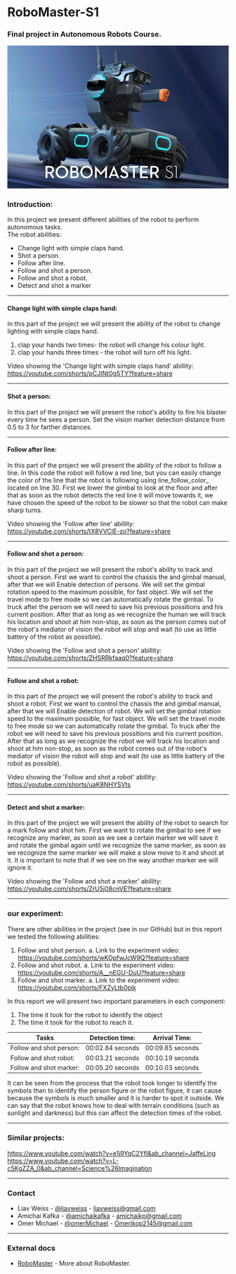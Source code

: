 # RoboMaster-S1
### Final project in Autonomous Robots Course.
![RoboMaster](https://github.com/liavweiss/RoboMaster-S1/blob/main/docs/RoboMaster.PNG)


### Introduction:
In this project we present different abilities of the robot to perform autonomous tasks.  
The robot abilities:
* Change light with simple claps hand.
* Shot a person.
* Follow after line.
* Follow and shot a person.
* Follow and shot a robot.
* Detect and shot a marker
---------------------------------------------------
#### Change light with simple claps hand:
In this part of the project we will present the ability of the robot to change lighting with simple claps hand.
1. clap your hands two times- the robot will change his colour light.
2. clap your hands three times - the robot will turn off his light.

Video showing the 'Change light with simple claps hand' abillity: https://youtube.com/shorts/pCJINt0g5TY?feature=share

---------------------------------------------------
#### Shot a person:
In this part of the project we will present the robot's ability to fire his blaster every time he sees a person.
Set the vision marker detection distance from 0.5 to 3 for farther distances.

---------------------------------------------------
#### Follow after line:
In this part of the project we will present the ability of the robot to follow a line.
In this code the robot will follow a red line, but you can easily change the color
of the line that the robot is following using line_follow_color_<color> located on line 30.
First we lower the gimbal to look at the floor and after that as soon as the robot detects the red line it will move towards it, we have chosen the speed of the robot to be slower so that the robot can make sharp turns. 

Video showing the 'Follow after line' abillity: https://youtube.com/shorts/tX8VVClE-zo?feature=share
  
---------------------------------------------------
#### Follow and shot a person:
In this part of the project we will present the robot's ability to track and shoot a person.
First we want to control the chassis the and gimbal manual, after that we will Enable detection of persons.
We will set the gimbal rotation speed to the maximum possible, for fast object.
We will set the travel mode to free mode so we can automatically rotate the gimbal.
To truck after the persom we will need to save his previous possitions and his current position.
After that as long as we recognize the human we will track his location and shoot at him non-stop,
as soon as the person comes out of the robot's mediator of vision the robot will stop and wait (to use as little battery of the robot as possible).
  
Video showing the 'Follow and shot a person' abillity: https://youtube.com/shorts/ZHSRRkfaaq0?feature=share
  
---------------------------------------------------
#### Follow and shot a robot:
In this part of the project we will present the robot's ability to track and shoot a robot.
First we want to control the chassis the and gimbal manual, after that we will Enable detection of robot.
We will set the gimbal rotation speed to the maximum possible, for fast object.
We will set the travel mode to free mode so we can automatically rotate the gimbal.
To truck after the robot we will need to save his previous possitions and his current position.
After that as long as we recognize the robot we will track his location and shoot at him non-stop,
as soon as the robot comes out of the robot's mediator of vision the robot will stop and wait (to use as little battery of the robot as possible).

Video showing the 'Follow and shot a robot' abillity: https://youtube.com/shorts/uaK8NHYSVts

  
---------------------------------------------------
#### Detect and shot a marker:
In this part of the project we will present the ability of the robot to search for a mark follow and shot him.
First we want to rotate the gimbal to see if we recognize any marker,
as soon as we see a certain marker we will save it and rotate the gimbal again until we recognize the same marker,
as soon as we recognize the same marker we will make a slow move to it and shoot at it.
It is important to note that if we see on the way another marker we will ignore it.

Video showing the 'Follow and shot a marker' abillity: https://youtube.com/shorts/ZrU5j08cnVE?feature=share

--------------------------------------------------------
### our experiment:
There are other abilities in the project (see in our GitHub) but in this report we tested the following abilities:
  1.	Follow and shot person.
    a.	Link to the experiment video: https://youtube.com/shorts/wKOpfwJcW9Q?feature=share
  2.	Follow and shot robot.
    a.	Link to the experiment video: https://youtube.com/shorts/A__nEGU-DuU?feature=share
  3.	Follow and shot marker.
    a.	Link to the experiment video: https://youtube.com/shorts/FXZyLtb0pik

In this report we will present two important parameters in each component:
  1.	The time it took for the robot to identify the object
  2.	The time it took for the robot to reach it.
  
  | **Tasks**      |    **Detection time:**        |           Arrival Time:                  |
|-----------------|-----------------------|---------------------------------------------------|
| Follow and shot person: | 00:02.84 seconds |                00:09.85 seconds         |
| Follow and shot robot: | 00:03.21 seconds |                 00:10.19 seconds    |
| Follow and shot marker: | 00:05.20 seconds |                00:10.03 seconds               |

It can be seen from the process that the robot took longer to identify the symbols than to identify the person figure or the robot figure, it can cause because the symbols is much smaller and it is harder to spot it outside. We can say that the robot knows how to deal with terrain conditions (such as sunlight and darkness) but this can affect the detection times of the robot.
  
----------------------------------------------------------
### Similar projects:
  
https://www.youtube.com/watch?v=e1j9YqC2YfI&ab_channel=JaffeLing  
https://www.youtube.com/watch?v=L-c5KgZZA_0&ab_channel=Science%26Imagination
  
----------------------------------------------------------  
  
<!-- CONTACT -->
### Contact

* Liav Weiss - [@liavweiss](https://github.com/liavweiss) - liavweiss@gmail.com
* Amichai Kafka - [@amichaikafka](https://github.com/amichaikafka) - amichaikp@gmail.com
* Omer Michael - [@omerMichael](https://github.com/omerMichael) - Omerikop2145@gmail.com
  
-----------------------------------------------
  
<!-- EXTERNAL DOCSS -->
### External docs
* [RoboMaster](https://en.wikipedia.org/wiki/RoboMaster) - More about RoboMaster.

